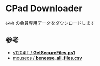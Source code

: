 # CPad Downloader

~~ﾋﾏｯｾ~~ の会員専用データをダウンロードします

## 

## 参考

- [s1204IT / **GetSecureFiles.ps1**](https://gist.github.com/s1204IT/515b765efabcaf8f9b9a7598aa36e049#file-getsecurefiles-ps1)
- [mouseos / **benesse_all_files.csv**](https://gist.github.com/mouseos/7b09f520c5dc1114c5c5b1f48ffb3323#file-benesse_all_files-csv)
